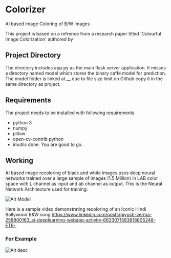 # Colorizer
AI based Image Coloring of B/W images

This project is based on a refrence from a research paper titled 'Colourful Image Colorization' authored by 

## Project Directory
The directory includes app.py as the main flask server application. It misses a directory named model which stores the binary caffe model for prediction. The model folder is linked at __ due to file size limit on Github copy it in the same directory as project. 

## Requirements
The project needs to be installed with following requirements

- python 3
- numpy
- pillow
- open-cv-contrib python
- imutils
  done. You are good to go.
 
## Working 
AI based image recoloring of black and white images uses deep neural networks trained over a large sample of images (1.5 Million) in LAB color space with L channel as input and ab channel as output.
This is the Neural Network Architecture used for training:

![Alt Model](https://www.pyimagesearch.com/wp-content/uploads/2019/02/bw_colorization_opencv_arch.png)

Here is a sample video demonstrating recoloring of an Iconic Hindi Bollywood B&W song https://www.linkedin.com/posts/piyush-verma-258800163_ai-deeplearning-webapp-activity-6633071583818805248-ET6-.

### For Example 
![Alt desc](http://colorizer.pythonanywhere.com/static/images/example.jpg)
